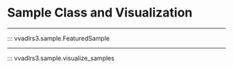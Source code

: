 # Sample Class and Visualization

---

::: vvadlrs3.sample.FeaturedSample

---

::: vvadlrs3.sample.visualize_samples

